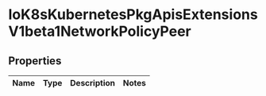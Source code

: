 
# IoK8sKubernetesPkgApisExtensionsV1beta1NetworkPolicyPeer

## Properties
Name | Type | Description | Notes
------------ | ------------- | ------------- | -------------



